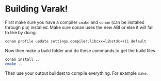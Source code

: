# Building Varak!

First make sure you have a compiler `cmake` and `conan` (can be installed
through pip) installed. Make sure conan uses the new ABI or else it will fail to like by doing:

```sh
conan profile update settings.compiler.libcxx=libstdc++11 default
```

Now then make a build folder and do these commands to get the build files.

```sh
conan install ..
cmake ..
```

Then use your output buildset to compile everything. For example `make`.
